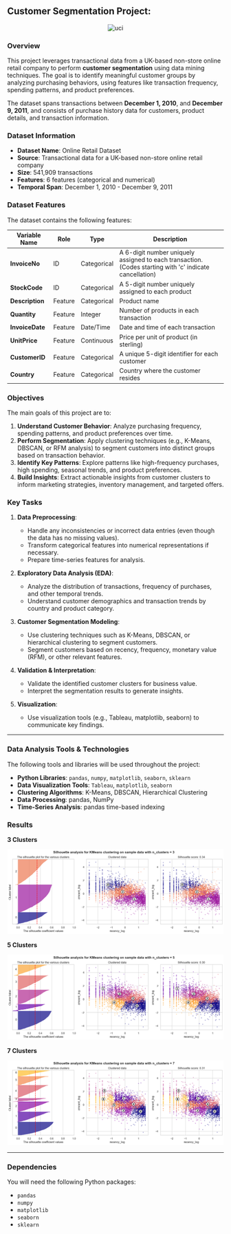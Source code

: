 ## Customer Segmentation Project:

<p align="center">
  <img src="https://towardsdatascience.com/wp-content/uploads/2019/01/1z55Hi1HtLpdBhhPQbS9rZQ.gif" alt="uci" height="120">
</p>

### Overview
This project leverages transactional data from a UK-based non-store online retail company to perform **customer segmentation** using data mining techniques. The goal is to identify meaningful customer groups by analyzing purchasing behaviors, using features like transaction frequency, spending patterns, and product preferences.

The dataset spans transactions between **December 1, 2010**, and **December 9, 2011**, and consists of purchase history data for customers, product details, and transaction information.


### Dataset Information
- **Dataset Name**: Online Retail Dataset  
- **Source**: Transactional data for a UK-based non-store online retail company  
- **Size**: 541,909 transactions  
- **Features**: 6 features (categorical and numerical)  
- **Temporal Span**: December 1, 2010 - December 9, 2011  


### Dataset Features  

The dataset contains the following features:

| **Variable Name** | **Role**   | **Type**       | **Description**                                   |  
|--------------------|-------------|----------------|--------------------------------------------------|  
| **InvoiceNo**      | ID           | Categorical   | A 6-digit number uniquely assigned to each transaction. (Codes starting with 'c' indicate cancellation) |  
| **StockCode**      | ID           | Categorical   | A 5-digit number uniquely assigned to each product |  
| **Description**    | Feature      | Categorical   | Product name                                      |  
| **Quantity**       | Feature      | Integer       | Number of products in each transaction            |  
| **InvoiceDate**     | Feature      | Date/Time     | Date and time of each transaction                 |  
| **UnitPrice**      | Feature      | Continuous    | Price per unit of product (in sterling)          |  
| **CustomerID**     | Feature      | Categorical   | A unique 5-digit identifier for each customer    |  
| **Country**        | Feature      | Categorical   | Country where the customer resides               |  


### Objectives
The main goals of this project are to:

1. **Understand Customer Behavior**: Analyze purchasing frequency, spending patterns, and product preferences over time.
2. **Perform Segmentation**: Apply clustering techniques (e.g., K-Means, DBSCAN, or RFM analysis) to segment customers into distinct groups based on transaction behavior.
3. **Identify Key Patterns**: Explore patterns like high-frequency purchases, high spending, seasonal trends, and product preferences.
4. **Build Insights**: Extract actionable insights from customer clusters to inform marketing strategies, inventory management, and targeted offers.


### Key Tasks
1. **Data Preprocessing**:
   - Handle any inconsistencies or incorrect data entries (even though the data has no missing values).
   - Transform categorical features into numerical representations if necessary.
   - Prepare time-series features for analysis.

2. **Exploratory Data Analysis (EDA)**:
   - Analyze the distribution of transactions, frequency of purchases, and other temporal trends.
   - Understand customer demographics and transaction trends by country and product category.

3. **Customer Segmentation Modeling**:
   - Use clustering techniques such as K-Means, DBSCAN, or hierarchical clustering to segment customers.
   - Segment customers based on recency, frequency, monetary value (RFM), or other relevant features.

4. **Validation & Interpretation**:
   - Validate the identified customer clusters for business value.
   - Interpret the segmentation results to generate insights.

5. **Visualization**:
   - Use visualization tools (e.g., Tableau, matplotlib, seaborn) to communicate key findings.

---

### Data Analysis Tools & Technologies
The following tools and libraries will be used throughout the project:

- **Python Libraries**: `pandas`, `numpy`, `matplotlib`, `seaborn`, `sklearn`
- **Data Visualization Tools**: `Tableau`, `matplotlib`, `seaborn`
- **Clustering Algorithms**: K-Means, DBSCAN, Hierarchical Clustering
- **Data Processing**: pandas, NumPy
- **Time-Series Analysis**: pandas time-based indexing  


### Results

**3 Clusters**

![3](./img/3_cluster.png)

**5 Clusters**

![5](./img/5_cluster.png)

**7 Clusters**

![7](./img/7_cluster.png)

---

### Dependencies
You will need the following Python packages:
- `pandas`
- `numpy`
- `matplotlib`
- `seaborn`
- `sklearn`
